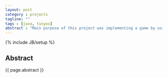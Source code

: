 ```yaml
---
layout: post
category : projects
tagline: ""
tags : [java, tinyos]
abstract : "Main purpose of this project was implementing a game by using wireless sensor network structure."
---
```

{% include JB/setup %}

## Abstract

{{ page.abstract }}



